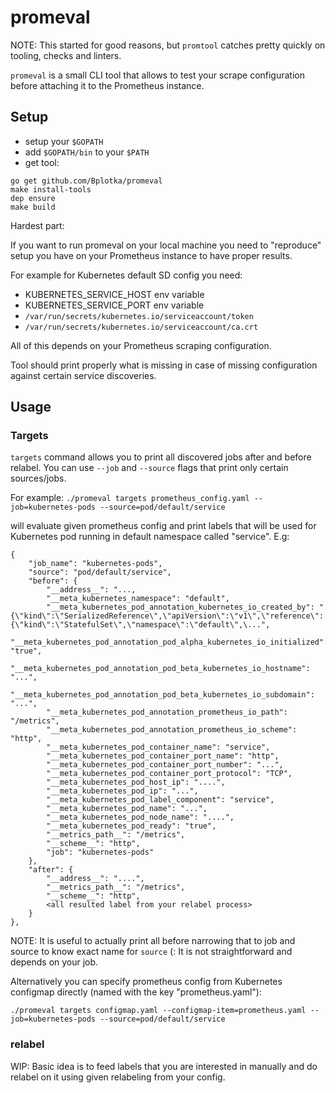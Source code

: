 # promeval

NOTE: This started for good reasons, but `promtool` catches pretty quickly on tooling, checks and linters.

`promeval` is a small CLI tool that allows to test your scrape configuration before
attaching it to the Prometheus instance.

## Setup

- setup your `$GOPATH`
- add `$GOPATH/bin` to your `$PATH`
- get tool:

```
go get github.com/Bplotka/promeval
make install-tools
dep ensure
make build
```

Hardest part:

If you want to run promeval on your local machine you need to "reproduce" setup you have on your Prometheus instance to have proper results.

For example for Kubernetes default SD config you need:
* KUBERNETES_SERVICE_HOST env variable
* KUBERNETES_SERVICE_PORT env variable
* `/var/run/secrets/kubernetes.io/serviceaccount/token`
* `/var/run/secrets/kubernetes.io/serviceaccount/ca.crt`

All of this depends on your Prometheus scraping configuration.

Tool should print properly what is missing in case of missing configuration against certain service discoveries.

## Usage

### Targets

`targets` command allows you to print all discovered jobs after and before relabel.
You can use `--job` and `--source` flags that print only certain sources/jobs.

For example:
`./promeval targets prometheus_config.yaml --job=kubernetes-pods --source=pod/default/service`

will evaluate given prometheus config and print labels that will be used for Kubernetes
pod running in default namespace called "service". E.g:

```
{
	"job_name": "kubernetes-pods",
	"source": "pod/default/service",
	"before": {
		"__address__": "...,
		"__meta_kubernetes_namespace": "default",
		"__meta_kubernetes_pod_annotation_kubernetes_io_created_by": "{\"kind\":\"SerializedReference\",\"apiVersion\":\"v1\",\"reference\":{\"kind\":\"StatefulSet\",\"namespace\":\"default\",\...",
		"__meta_kubernetes_pod_annotation_pod_alpha_kubernetes_io_initialized": "true",
		"__meta_kubernetes_pod_annotation_pod_beta_kubernetes_io_hostname": "...",
		"__meta_kubernetes_pod_annotation_pod_beta_kubernetes_io_subdomain": "...",
		"__meta_kubernetes_pod_annotation_prometheus_io_path": "/metrics",
		"__meta_kubernetes_pod_annotation_prometheus_io_scheme": "http",
		"__meta_kubernetes_pod_container_name": "service",
		"__meta_kubernetes_pod_container_port_name": "http",
		"__meta_kubernetes_pod_container_port_number": "...",
		"__meta_kubernetes_pod_container_port_protocol": "TCP",
		"__meta_kubernetes_pod_host_ip": "....",
		"__meta_kubernetes_pod_ip": "...",
		"__meta_kubernetes_pod_label_component": "service",
		"__meta_kubernetes_pod_name": "...",
		"__meta_kubernetes_pod_node_name": "....",
		"__meta_kubernetes_pod_ready": "true",
		"__metrics_path__": "/metrics",
		"__scheme__": "http",
		"job": "kubernetes-pods"
	},
	"after": {
		"__address__": "....",
		"__metrics_path__": "/metrics",
		"__scheme__": "http",
		<all resulted label from your relabel process>
	}
},
```

NOTE: It is useful to actually print all before narrowing that to job and source to know exact name for `source` (: It is not straightforward and depends on your job.

Alternatively you can specify prometheus config from Kubernetes configmap directly (named with the key "prometheus.yaml"):

`./promeval targets configmap.yaml --configmap-item=prometheus.yaml --job=kubernetes-pods --source=pod/default/service`

### relabel

WIP: Basic idea is to feed labels that you are interested in manually and do relabel on it using given relabeling from your config.
